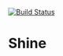 [![Build Status](https://travis-ci.org/kevinegstorf/shine.svg?branch=master)](https://travis-ci.org/kevinegstorf/shine)
# Shine
